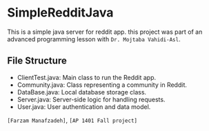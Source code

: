 # SimpleRedditJava

This is a simple java server for reddit app.
this project was part of an advanced programming lesson with
`Dr. Mojtaba Vahidi-Asl`.

## File Structure
- ClientTest.java: Main class to run the Reddit app.
- Community.java: Class representing a community in Reddit.
- DataBase.java: Local database storage class.
- Server.java: Server-side logic for handling requests.
- User.java: User authentication and data model.


 `[Farzam Manafzadeh]`, `[AP 1401 Fall project]`


